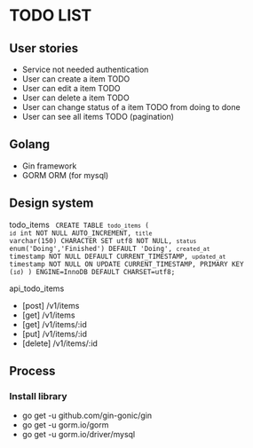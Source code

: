 # TODO LIST

## User stories

- Service not needed authentication
- User can create a item TODO
- User can edit a item TODO
- User can delete a item TODO
- User can change status of a item TODO from doing to done
- User can see all items TODO (pagination)

## Golang

- Gin framework
- GORM ORM (for mysql)

## Design system

todo_items
<code>
CREATE TABLE `todo_items` (
`id` int NOT NULL AUTO_INCREMENT,
`title` varchar(150) CHARACTER SET utf8 NOT NULL,
`status` enum('Doing','Finished') DEFAULT 'Doing',
`created_at` timestamp NOT NULL DEFAULT CURRENT_TIMESTAMP,
`updated_at` timestamp NOT NULL ON UPDATE CURRENT_TIMESTAMP,
PRIMARY KEY (`id`)
) ENGINE=InnoDB DEFAULT CHARSET=utf8;
</code>

api_todo_items

- [post] /v1/items
- [get] /v1/items
- [get] /v1/items/:id
- [put] /v1/items/:id
- [delete] /v1/items/:id

## Process

### Install library

- go get -u github.com/gin-gonic/gin
- go get -u gorm.io/gorm
- go get -u gorm.io/driver/mysql
